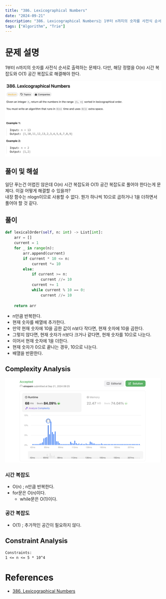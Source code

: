 ```yaml
---
title: "386. Lexicographical Numbers"
date: "2024-09-21"
description: "386. Lexicographical Numbers는 1부터 n까지의 숫자를 사전식 순서로 출력하는 문제다."
tags: ["Algorithm", "Trie"]
---
```


# 문제 설명
1부터 n까지의 숫자를 사전식 순서로 출력하는 문제다. 다만, 해당 정렬을 O(n) 시간 복잡도와 O(1) 공간 복잡도로 해결해야 한다.

![386](../../../images/LEET/386/386.png)

## 풀이 및 해설
일단 푸는건 어렵진 않은데 O(n) 시간 복잡도와 O(1) 공간 복잡도로 풀어야 한다는게 문제다. 이걸 어떻게 해결할 수 있을까?  
내장 함수는 nlogn이므로 사용할 수 없다. 뭔가 하나씩 10으로 곱하거나 1을 더하면서 풀어야 할 것 같다.

## 풀이
```python
def lexicalOrder(self, n: int) -> List[int]:
    arr = []
    current = 1
    for _ in range(n):
        arr.append(current)
        if current * 10 <= n:
            current *= 10
        else:
            if current >= n:
                current //= 10
            current += 1
            while current % 10 == 0:
                current //= 10

    return arr
```
- n만큼 반복한다.
- 현재 숫자를 배열에 추가한다.
- 만약 현재 숫자에 10을 곱한 값이 n보다 작다면, 현재 숫자에 10을 곱한다.
- 그렇지 않다면, 현재 숫자가 n보다 크거나 같다면, 현재 숫자를 10으로 나눈다.
- 이어서 현재 숫자에 1을 더한다.
- 현재 숫자가 0으로 끝나는 경우, 10으로 나눈다.
- 배열을 반환한다.

## Complexity Analysis
![tc](../../../images/LEET/386/tc.png)

### 시간 복잡도
- O(n) ; n만큼 반복한다.
- for문은 O(n)이다.
    - while문은 O(1)이다.

### 공간 복잡도
- O(1) ; 추가적인 공간이 필요하지 않다.

## Constraint Analysis
```
Constraints:
1 <= n <= 5 * 10^4
```

# References
- [386. Lexicographical Numbers](https://leetcode.com/problems/lexicographical-numbers/)
